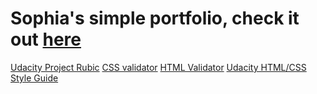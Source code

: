 # Sophia's simple portfolio, check it out [here](https://bunnydeviloper.github.io/simple-portfolio/)

[Udacity Project Rubic](https://review.udacity.com/#!/rubrics/45/view)
[CSS validator](https://jigsaw.w3.org/css-validator/#validate_by_input)
[HTML Validator](http://validator.w3.org/#validate_by_input)
[Udacity HTML/CSS Style Guide](http://udacity.github.io/frontend-nanodegree-styleguide/)
